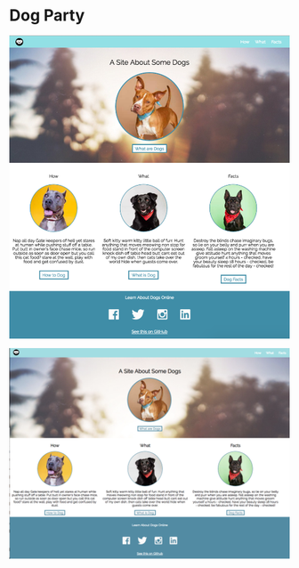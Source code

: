 
# Dog Party



![picture of website comp](comp.png "Website Comp Picture")



![screenshot of website](screenshot.png "Current Screenshot")


